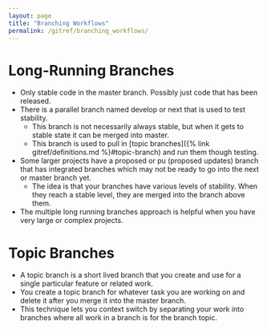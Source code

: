 ```yaml
---
layout: page
title: "Branching Workflows"
permalink: /gitref/branching_workflows/
---
```


[comment]: <> (TODO: REV MARKER)

[comment]: <> (TODO: There is content from the distributed Git chapter that you should add here for now these are just local workflows)

# Long-Running Branches #

* Only stable code in the master branch.  Possibly just code that has been released.
* There is a parallel branch named develop or next that is used to test stability.
    * This branch is not necessarily always stable, but when it gets to stable state it can be merged into master.
    * This branch is used to pull in [topic branches]({% link gitref/definitions.md %}#topic-branch) and run them though testing.
* Some larger projects have a proposed or pu (proposed updates) branch that has integrated branches which may not be ready to go into the next or master branch yet.
    * The idea is that your branches have various levels of stability.  When they reach a stable level, they are merged into the branch above them.
* The multiple long running branches approach is helpful when you have very large or complex projects.

# Topic Branches #

* A topic branch is a short lived branch that you create and use for a single particular feature or related work.
* You create a topic branch for whatever task you are working on and delete it after you merge it into the master branch.
* This technique lets you context switch by separating your work into branches where all work in a branch is for the branch topic.

